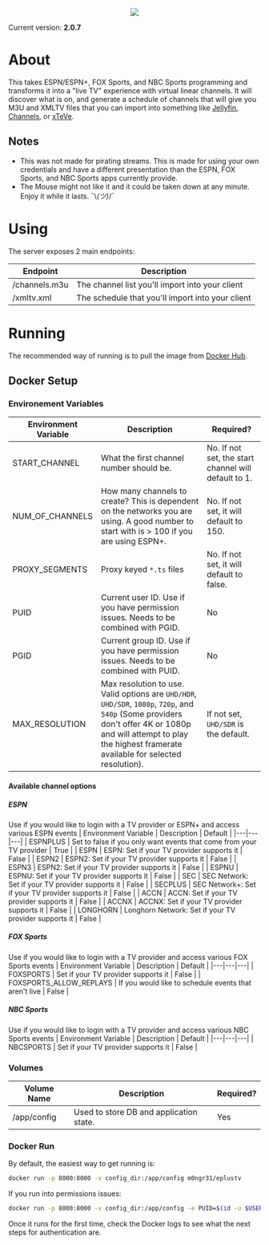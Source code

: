 <p align="center">
  <img src="https://i.imgur.com/FIGZdR3.png">
</p>

Current version: **2.0.7**

# About
This takes ESPN/ESPN+, FOX Sports, and NBC Sports programming and transforms it into a "live TV" experience with virtual linear channels. It will discover what is on, and generate a schedule of channels that will give you M3U and XMLTV files that you can import into something like [Jellyfin](https://jellyfin.org), [Channels](https://getchannels.com), or [xTeVe](https://github.com/xteve-project/xTeVe).

## Notes
* This was not made for pirating streams. This is made for using your own credentials and have a different presentation than the ESPN, FOX Sports, and NBC Sports apps currently provide.
* The Mouse might not like it and it could be taken down at any minute. Enjoy it while it lasts. ¯\\_(ツ)_/¯

# Using
The server exposes 2 main endpoints:

| Endpoint | Description |
|---|---|
| /channels.m3u | The channel list you'll import into your client |
| /xmltv.xml | The schedule that you'll import into your client |

# Running
The recommended way of running is to pull the image from [Docker Hub](https://hub.docker.com/r/m0ngr31/eplustv).

## Docker Setup

### Environement Variables
| Environment Variable | Description | Required? |
|---|---|---|
| START_CHANNEL | What the first channel number should be. | No. If not set, the start channel will default to 1. |
| NUM_OF_CHANNELS | How many channels to create? This is dependent on the networks you are using. A good number to start with is > 100 if you are using ESPN+. | No. If not set, it will default to 150. |
| PROXY_SEGMENTS | Proxy keyed `*.ts` files | No. If not set, it will default to false. |
| PUID | Current user ID. Use if you have permission issues. Needs to be combined with PGID. | No |
| PGID | Current group ID. Use if you have permission issues. Needs to be combined with PUID. | No |
| MAX_RESOLUTION | Max resolution to use. Valid options are `UHD/HDR`, `UHD/SDR`, `1080p`, `720p`, and `540p` (Some providers don't offer 4K or 1080p and will attempt to play the highest framerate available for selected resolution). | If not set, `UHD/SDR` is the default. |

#### Available channel options

##### ESPN
Use if you would like to login with a TV provider or ESPN+ and access various ESPN events
| Environment Variable | Description | Default |
|---|---|---|
| ESPNPLUS | Set to false if you only want events that come from your TV provider | True |
| ESPN | ESPN: Set if your TV provider supports it | False |
| ESPN2 | ESPN2: Set if your TV provider supports it | False |
| ESPN3 | ESPN2: Set if your TV provider supports it | False |
| ESPNU | ESPNU: Set if your TV provider supports it | False |
| SEC | SEC Network: Set if your TV provider supports it | False |
| SECPLUS | SEC Network+: Set if your TV provider supports it | False |
| ACCN | ACCN: Set if your TV provider supports it | False |
| ACCNX | ACCNX: Set if your TV provider supports it | False |
| LONGHORN | Longhorn Network: Set if your TV provider supports it | False |

##### FOX Sports
Use if you would like to login with a TV provider and access various FOX Sports events
| Environment Variable | Description | Default |
|---|---|---|
| FOXSPORTS | Set if your TV provider supports it | False |
| FOXSPORTS_ALLOW_REPLAYS | If you would like to schedule events that aren't live | False |

##### NBC Sports
Use if you would like to login with a TV provider and access various NBC Sports events
| Environment Variable | Description | Default |
|---|---|---|
| NBCSPORTS | Set if your TV provider supports it | False |

### Volumes
| Volume Name | Description | Required? |
|---|---|---|
| /app/config | Used to store DB and application state. | Yes |


### Docker Run
By default, the easiest way to get running is:

```bash
docker run -p 8000:8000 -v config_dir:/app/config m0ngr31/eplustv
```

If you run into permissions issues:

```bash
docker run -p 8000:8000 -v config_dir:/app/config -e PUID=$(id -u $USER) -e PGID=$(id -g $USER) m0ngr31/eplustv
```

Once it runs for the first time, check the Docker logs to see what the next steps for authentication are.
